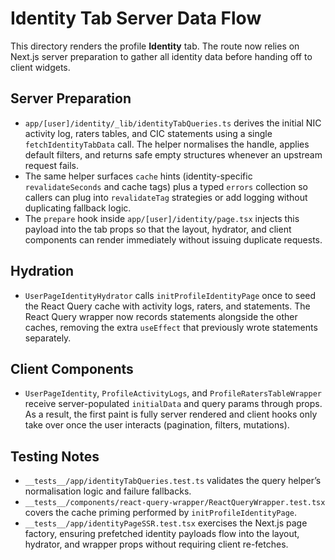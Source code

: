 # Identity Tab Server Data Flow

This directory renders the profile **Identity** tab. The route now relies on
Next.js server preparation to gather all identity data before handing off to
client widgets.

## Server Preparation

- `app/[user]/identity/_lib/identityTabQueries.ts` derives the initial NIC
  activity log, raters tables, and CIC statements using a single `fetchIdentityTabData`
  call. The helper normalises the handle, applies default filters, and returns
  safe empty structures whenever an upstream request fails.
- The same helper surfaces `cache` hints (identity-specific `revalidateSeconds`
  and cache tags) plus a typed `errors` collection so callers can plug into
  `revalidateTag` strategies or add logging without duplicating fallback logic.
- The `prepare` hook inside `app/[user]/identity/page.tsx` injects this payload
  into the tab props so that the layout, hydrator, and client components can
  render immediately without issuing duplicate requests.

## Hydration

- `UserPageIdentityHydrator` calls `initProfileIdentityPage` once to seed the
  React Query cache with activity logs, raters, and statements. The React Query
  wrapper now records statements alongside the other caches, removing the extra
  `useEffect` that previously wrote statements separately.

## Client Components

- `UserPageIdentity`, `ProfileActivityLogs`, and `ProfileRatersTableWrapper`
  receive server-populated `initialData` and query params through props. As a
  result, the first paint is fully server rendered and client hooks only take
  over once the user interacts (pagination, filters, mutations).

## Testing Notes

- `__tests__/app/identityTabQueries.test.ts` validates the query helper’s
  normalisation logic and failure fallbacks.
- `__tests__/components/react-query-wrapper/ReactQueryWrapper.test.tsx`
  covers the cache priming performed by `initProfileIdentityPage`.
- `__tests__/app/identityPageSSR.test.tsx` exercises the Next.js page factory,
  ensuring prefetched identity payloads flow into the layout, hydrator, and
  wrapper props without requiring client re-fetches.

